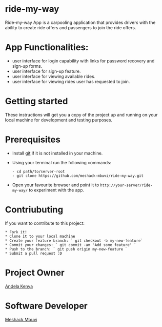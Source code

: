 # ride-my-way
Ride-my-way App is a carpooling application that provides drivers with the ability to create ride offers and passengers to join the ride offers.

# App Functionalities:
* user interface for login capability with links for password recovery and sign-up forms.
* user interface for sign-up feature.
* user interface for viewing available rides.
* user interface for viewing rides user has requested to join.


# Getting started
These instructions will get you a copy of the project up and running on your local machine for development and testing purposes.

# Prerequisites
* Install [git](https://gist.github.com/derhuerst/1b15ff4652a867391f03) if it is not installed in your machine.
* Using your terminal run the following commands:
    ```
    - cd path/to/server-root
    - git clone https://github.com/meshack-mbuvi/ride-my-way.git
    ```

* Open your favourite browser and point it to ` http://your-server/ride-my-way/ ` to experiment with the app.

# Contriubuting
If you want to contribute to this project:

    * Fork it!
    * Clone it to your local machine
    * Create your feature branch: ` git checkout -b my-new-feature`
    * Commit your changes: ` git commit -am 'Add some feature' `
    * Push to the branch: ` git push origin my-new-feature `
    * Submit a pull request :D

# Project Owner
   [Andela Kenya](https://www.andela.com/about-us/)

# Software Developer
   [Meshack Mbuvi](https://www.github.com/meshack-mbuvi)



